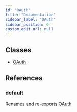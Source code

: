 ```yaml
---
id: "OAuth"
title: "Documentation"
sidebar_label: "OAuth"
sidebar_position: 0
custom_edit_url: null
---
```


## Classes

- [OAuth](../classes/OAuth.OAuth)

## References

### default

Renames and re-exports [OAuth](../classes/OAuth.OAuth)
